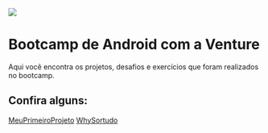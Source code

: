 ![](https://d335luupugsy2.cloudfront.net/cms/files/68179/1585008257/$1xulesjk6gwj)

# Bootcamp de Android com a Venture

Aqui você encontra os projetos, desafios e exercícios que foram realizados no bootcamp.

## Confira alguns:

[MeuPrimeiroProjeto](https://github.com/patrikrufino/DevVenture/tree/main/MeuPrimeiroProjeto)
[WhySortudo](https://github.com/patrikrufino/DevVenture/tree/main/WhySortudo)
